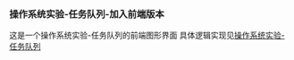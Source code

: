 ### 操作系统实验-任务队列-加入前端版本
这是一个操作系统实验-任务队列的前端图形界面
具体逻辑实现见[操作系统实验-任务队列](https://github.com/Wulixyz/OperatorSystem)